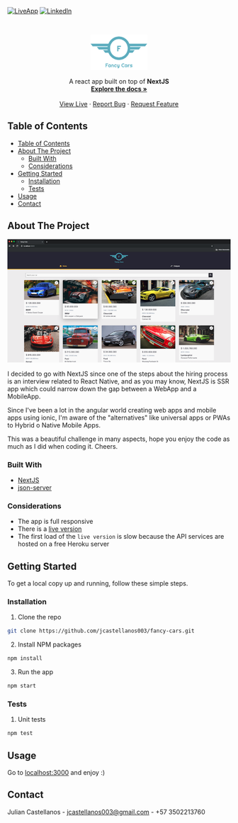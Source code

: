 [![LiveApp][fancy-cars-shield]][fancy-cars-url]
[![LinkedIn][linkedin-shield]][linkedin-url]

<br />
<p align="center">
  <a href="http://localhost:3000">
    <img src="public/logo.png" alt="Logo" width="130" height="80">
  </a>

  <p align="center">
    A react app built on top of <b>NextJS</b>
    <br />
    <a href="https://nextjs.org/docs"><strong>Explore the docs »</strong></a>
    <br />
    <br />
    <a href="https://fancy-cars.jcastellanos003.now.sh/">View Live</a>
    ·
    <a href="https://github.com/jcastellanos003/fancy-cars/issues">Report Bug</a>
    ·
    <a href="https://github.com/jcastellanos003/fancy-cars/pulls">Request Feature</a>
  </p>
</p>

## Table of Contents

- [Table of Contents](#table-of-contents)
- [About The Project](#about-the-project)
  - [Built With](#built-with)
  - [Considerations](#considerations)
- [Getting Started](#getting-started)
  - [Installation](#installation)
  - [Tests](#tests)
- [Usage](#usage)
- [Contact](#contact)


## About The Project

[![Product Name Screen Shot][product-screenshot]](http://localhost:3000)

I decided to go with NextJS since one of the steps about the hiring process is an interview related to React Native, and as you may know, NextJS is SSR app which could narrow down the gap between a WebApp and a MobileApp.

Since I've been a lot in the angular world creating web apps and mobile apps using ionic, I'm aware of the "alternatives" like universal apps or PWAs to Hybrid o Native Mobile Apps.

This was a beautiful challenge in many aspects, hope you enjoy the code as much as I did when coding it. Cheers.

### Built With
* [NextJS](https://nextjs.org)
* [json-server](https://github.com/typicode/json-server)

### Considerations
* The app is full responsive
* There is a [live version](https://fancy-cars.jcastellanos003.now.sh/)
* The first load of the `live version` is slow because the API services are hosted on a free Heroku server

## Getting Started

To get a local copy up and running, follow these simple steps.

### Installation

1. Clone the repo
```sh
git clone https://github.com/jcastellanos003/fancy-cars.git
```
2. Install NPM packages
```sh
npm install
```
3. Run the app
```sh
npm start
```
### Tests

1. Unit tests
```sh
npm test
```

## Usage

Go to [localhost:3000](http://localhost:3000) and enjoy :)

## Contact

Julian Castellanos - jcastellanos003@gmail.com - +57 3502213760

[linkedin-shield]: https://img.shields.io/badge/-LinkedIn-black.svg?style=flat-square&logo=linkedin&colorB=555
[linkedin-url]: https://www.linkedin.com/in/julian-castellanos-1b1262b0/
[fancy-cars-shield]: https://img.shields.io/badge/live-fancy--cars-green
[fancy-cars-url]: https://fancy-cars.jcastellanos003.now.sh/
[product-screenshot]: docs/app-browser.png
